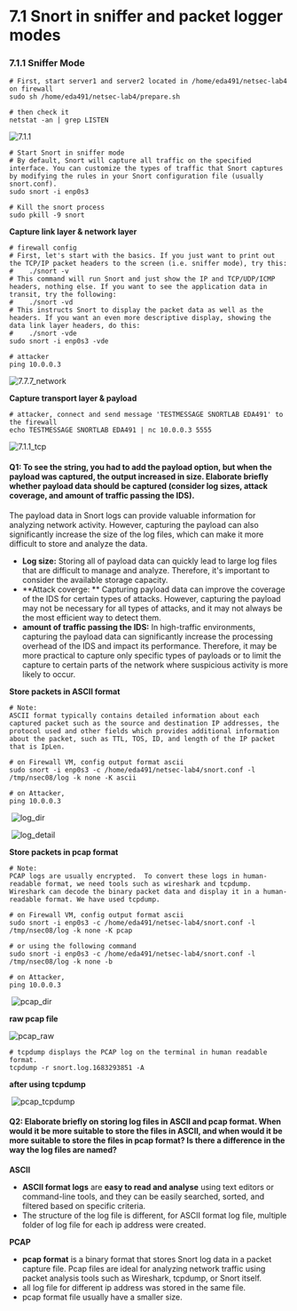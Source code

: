 # 7.1 Snort in sniffer and packet logger modes

### 7.1.1 Sniffer Mode

```shell
# First, start server1 and server2 located in /home/eda491/netsec-lab4 on firewall
sudo sh /home/eda491/netsec-lab4/prepare.sh

# then check it
netstat -an | grep LISTEN
```

![7.1.1](images/7.1.1.png)

```shell
# Start Snort in sniffer mode
# By default, Snort will capture all traffic on the specified interface. You can customize the types of traffic that Snort captures by modifying the rules in your Snort configuration file (usually snort.conf).
sudo snort -i enp0s3

# Kill the snort process
sudo pkill -9 snort
```

**Capture link layer & network layer**

```shell
# firewall config
# First, let's start with the basics. If you just want to print out the TCP/IP packet headers to the screen (i.e. sniffer mode), try this:
#    ./snort -v
# This command will run Snort and just show the IP and TCP/UDP/ICMP headers, nothing else. If you want to see the application data in transit, try the following:
#    ./snort -vd
# This instructs Snort to display the packet data as well as the headers. If you want an even more descriptive display, showing the data link layer headers, do this:
#    ./snort -vde
sudo snort -i enp0s3 -vde

# attacker
ping 10.0.0.3
```

![7.7.7_network](images/7.7.7_network.png)

**Capture transport layer & payload** 

```shell
# attacker, connect and send message 'TESTMESSAGE SNORTLAB EDA491' to the firewall
echo TESTMESSAGE SNORTLAB EDA491 | nc 10.0.0.3 5555
```

![7.1.1_tcp](images/7.1.1_tcp.png)



#### Q1: To see the string, you had to add the payload option, but when the payload was captured, the output increased in size. Elaborate briefly whether payload data should be captured (consider log sizes, attack coverage, and amount of traffic passing the IDS).

The payload data in Snort logs can provide valuable information for analyzing network activity. However, capturing the payload can also significantly increase the size of the log files, which can make it more difficult to store and analyze the data.

- **Log size:**  Storing all of payload data can quickly lead to large log files that are difficult to manage and analyze. Therefore, it's important to consider the available storage capacity.
- **Attack coverge: ** Capturing payload data can improve the coverage of the IDS for certain types of attacks. However, capturing the payload may not be necessary for all types of attacks, and it may not always be the most efficient way to detect them.
- **amount of traffic passing the IDS:** In high-traffic environments, capturing the payload data can significantly increase the processing overhead of the IDS and impact its performance. Therefore, it may be more practical to capture only specific types of payloads or to limit the capture to certain parts of the network where suspicious activity is more likely to occur.



**Store packets in ASCII  format**

```shell
# Note:
ASCII format typically contains detailed information about each captured packet such as the source and destination IP addresses, the protocol used and other fields which provides additional information about the packet, such as TTL, TOS, ID, and length of the IP packet that is IpLen.

# on Firewall VM, config output format ascii
sudo snort -i enp0s3 -c /home/eda491/netsec-lab4/snort.conf -l /tmp/nsec08/log -k none -K ascii

# on Attacker,
ping 10.0.0.3
```

​	![log_dir](images/log_dir.png)

​	![log_detail](images/log_detail.png)

**Store packets in pcap  format**

```shell
# Note:
PCAP logs are usually encrypted.  To convert these logs in human-readable format, we need tools such as wireshark and tcpdump. Wireshark can decode the binary packet data and display it in a human-readable format. We have used tcpdump.

# on Firewall VM, config output format ascii
sudo snort -i enp0s3 -c /home/eda491/netsec-lab4/snort.conf -l /tmp/nsec08/log -k none -K pcap

# or using the following command
sudo snort -i enp0s3 -c /home/eda491/netsec-lab4/snort.conf -l /tmp/nsec08/log -k none -b

# on Attacker,
ping 10.0.0.3
```

​	![pcap_dir](images/pcap_dir.png)

**raw pcap file**

![pcap_raw](images/pcap_raw.png)

```shell
# tcpdump displays the PCAP log on the terminal in human readable format. 
tcpdump -r snort.log.1683293851 -A
```

**after using tcpdump**

​	![pcap_tcpdump](images/pcap_tcpdump.png)



#### Q2: Elaborate briefly on storing log files in ASCII and pcap format. When would it be more suitable to store the files in ASCII, and when would it be more suitable to store the files in pcap format? Is there a difference in the way the log files are named?

**ASCII**

- **ASCII format logs** are **easy to read and analyse** using text editors or command-line tools, and they can be easily searched, sorted, and filtered based on specific criteria. 
- The structure of the log file is different, for ASCII format log file, multiple folder of log file for each ip address were created.

**PCAP**

- **pcap format** is a binary format that stores Snort log data in a packet capture file. Pcap files are ideal for analyzing network traffic using packet analysis tools such as Wireshark, tcpdump, or Snort itself.
- all log file for different ip address was stored in the same file.
- pcap format file usually have a smaller size.








